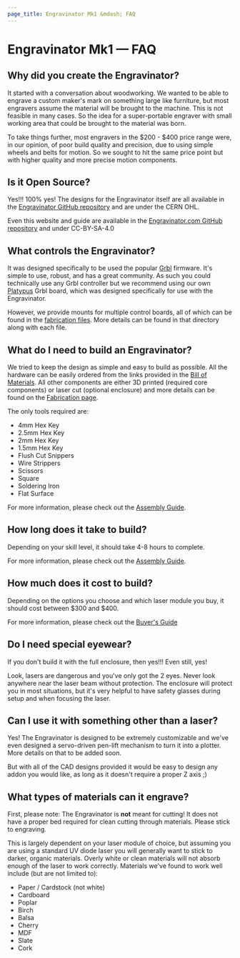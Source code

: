 ```yaml
---
page_title: Engravinator Mk1 &mdash; FAQ
---
```


# Engravinator Mk1 &mdash; FAQ

## Why did you create the Engravinator?

It started with a conversation about woodworking. We wanted to be able to engrave a custom maker's mark on something large like furniture, but most engravers assume the material will be brought to the machine. This is not feasible in many cases. So the idea for a super-portable engraver with small working area that could be brought to the material was born.

To take things further, most engravers in the $200 - $400 price range were, in our opinion, of poor build quality and precision, due to using simple wheels and belts for motion. So we sought to hit the same price point but with higher quality and more precise motion components.

## Is it Open Source?

Yes!!! 100% yes! The designs for the Engravinator itself are all available in the [Engravinator GitHub repository](https://github.com/ManiacalLabs/Engravinator) and are under the CERN OHL.

Even this website and guide are available in the [Engravinator.com GitHub repository](https://github.com/ManiacalLabs/Engravinator.com) and under CC-BY-SA-4.0

## What controls the Engravinator?

It was designed specifically to be used the popular [Grbl](https://github.com/gnea/grbl) firmware. It's simple to use, robust, and has a great community. As such you could technically use any Grbl controller but we recommend using our own [Platypus](https://github.com/ManiacalLabs/Platypus) Grbl board, which was designed specifically for use with the Engravinator.

However, we provide mounts for multiple control boards, all of which can be found in the [fabrication files](https://github.com/ManiacalLabs/Engravinator/tree/master/Mk1/Fabrication/3D_Printed/Controller_Box). More details can be found in that directory along with each file.

## What do I need to build an Engravinator?

We tried to keep the design as simple and easy to build as possible. All the hardware can be easily ordered from the links provided in the [Bill of Materials](/mk1/buy/). All other components are either 3D printed (required core components) or laser cut (optional enclosure) and more details can be found on the [Fabrication page](/mk1/print/).

The only tools required are:

-   4mm Hex Key
-   2.5mm Hex Key
-   2mm Hex Key
-   1.5mm Hex Key
-   Flush Cut Snippers
-   Wire Strippers
-   Scissors
-   Square
-   Soldering Iron
-   Flat Surface

For more information, please check out the [Assembly Guide](/mk1/build/).

## How long does it take to build?

Depending on your skill level, it should take 4-8 hours to complete.

For more information, please check out the [Assembly Guide](/mk1/build/).

## How much does it cost to build?

Depending on the options you choose and which laser module you buy, it should cost between $300 and $400.

For more information, please check out the [Buyer's Guide](/mk1/buy/)

## Do I need special eyewear?

If you don't build it with the full enclosure, then yes!!! Even still, yes!

Look, lasers are dangerous and you've only got the 2 eyes. Never look anywhere near the laser beam without protection. The enclosure will protect you in most situations, but it's very helpful to have safety glasses during setup and when focusing the laser.

## Can I use it with something other than a laser?

Yes! The Engravinator is designed to be extremely customizable and we've even designed a servo-driven pen-lift mechanism to turn it into a plotter. More details on that to be added soon.

But with all of the CAD designs provided it would be easy to design any addon you would like, as long as it doesn't require a proper Z axis ;)

## What types of materials can it engrave?

First, please note: The Engravinator is **not** meant for cutting! It does not have a proper bed required for clean cutting through materials. Please stick to engraving.

This is largely dependent on your laser module of choice, but assuming you are using a standard UV diode laser you will generally want to stick to darker, organic materials. Overly white or clean materials will not absorb enough of the laser to work correctly. Materials we've found to work well include (but are not limited to):

-   Paper / Cardstock (not white)
-   Cardboard
-   Poplar
-   Birch
-   Balsa
-   Cherry
-   MDF
-   Slate
-   Cork